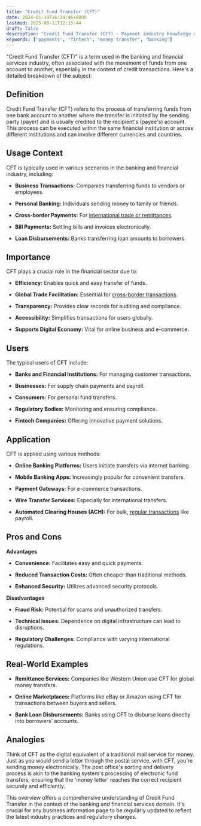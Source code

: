 ```yaml
---
title: "Credit Fund Transfer (CFT)"
date: 2024-01-19T16:24:46+0000
lastmod: 2025-08-11T12:15:44
draft: false
description: "Credit Fund Transfer (CFT) - Payment industry knowledge and insights"
keywords: ["payments", "fintech", "money transfer", "banking"]
---
```


"Credit Fund Transfer (CFT)" is a term used in the banking and financial services industry, often associated with the movement of funds from one account to another, especially in the context of credit transactions. Here's a detailed breakdown of the subject:

## Definition

Credit Fund Transfer (CFT) refers to the process of transferring funds from one bank account to another where the transfer is initiated by the sending party (payer) and is usually credited to the recipient's (payee's) account. This process can be executed within the same financial institution or across different institutions and can involve different currencies and countries.

## Usage Context

CFT is typically used in various scenarios in the banking and financial industry, including:

- **Business Transactions:** Companies transferring funds to vendors or employees.

- **Personal Banking:** Individuals sending money to family or friends.

- **Cross-border Payments:** For [international trade or remittances](https://faisalkhanllc.xyz/resources/payments-wiki/c/cross-border-payments/).

- **Bill Payments:** Settling bills and invoices electronically.

- **Loan Disbursements:** Banks transferring loan amounts to borrowers.

## Importance

CFT plays a crucial role in the financial sector due to:

- **Efficiency:** Enables quick and easy transfer of funds.

- **Global Trade Facilitation:** Essential for [cross-border transactions](https://faisalkhanllc.xyz/resources/payments-wiki/g/global-money-transfer/).

- **Transparency:** Provides clear records for auditing and compliance.

- **Accessibility:** Simplifies transactions for users globally.

- **Supports Digital Economy:** Vital for online business and e-commerce.

## Users

The typical users of CFT include:

- **Banks and Financial Institutions:** For managing customer transactions.

- **Businesses:** For supply chain payments and payroll.

- **Consumers:** For personal fund transfers.

- **Regulatory Bodies:** Monitoring and ensuring compliance.

- **Fintech Companies:** Offering innovative payment solutions.

## Application

CFT is applied using various methods:

- **Online Banking Platforms:** Users initiate transfers via internet banking.

- **Mobile Banking Apps:** Increasingly popular for convenient transfers.

- **Payment Gateways:** For e-commerce transactions.

- **Wire Transfer Services:** Especially for international transfers.

- **Automated Clearing Houses (ACH):** For bulk, [regular transactions](https://faisalkhanllc.xyz/resources/payments-wiki/a/automated-clearing-house-ach/) like payroll.

## Pros and Cons

**Advantages**

- **Convenience:** Facilitates easy and quick payments.

- **Reduced Transaction Costs:** Often cheaper than traditional methods.

- **Enhanced Security:** Utilizes advanced security protocols.

**Disadvantages**

- **Fraud Risk:** Potential for scams and unauthorized transfers.

- **Technical Issues:** Dependence on digital infrastructure can lead to disruptions.

- **Regulatory Challenges:** Compliance with varying international regulations.

## Real-World Examples

- **Remittance Services:** Companies like Western Union use CFT for global money transfers.

- **Online Marketplaces:** Platforms like eBay or Amazon using CFT for transactions between buyers and sellers.

- **Bank Loan Disbursements:** Banks using CFT to disburse loans directly into borrowers' accounts.

## Analogies

Think of CFT as the digital equivalent of a traditional mail service for money. Just as you would send a letter through the postal service, with CFT, you're sending money electronically. The post office's sorting and delivery process is akin to the banking system's processing of electronic fund transfers, ensuring that the 'money letter' reaches the correct recipient securely and efficiently.

This overview offers a comprehensive understanding of Credit Fund Transfer in the context of the banking and financial services domain. It's crucial for any business information page to be regularly updated to reflect the latest industry practices and regulatory changes.